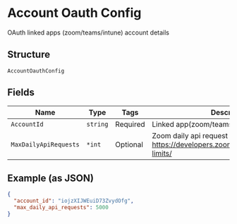 
# Account Oauth Config

OAuth linked apps (zoom/teams/intune) account details

## Structure

`AccountOauthConfig`

## Fields

| Name | Type | Tags | Description |
|  --- | --- | --- | --- |
| `AccountId` | `string` | Required | Linked app(zoom/teams/intune) account id |
| `MaxDailyApiRequests` | `*int` | Optional | Zoom daily api request quota, https://developers.zoom.us/docs/api/rest/rate-limits/ |

## Example (as JSON)

```json
{
  "account_id": "iojzXIJWEuiD73ZvydOfg",
  "max_daily_api_requests": 5000
}
```

